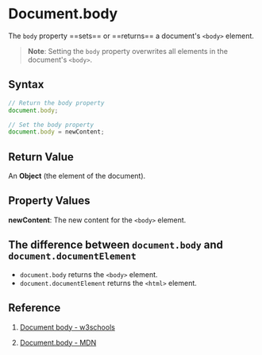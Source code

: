 # Document.body

The `body` property ==sets== or ==returns== a document's `<body>` element.

> **Note**: Setting the `body` property overwrites all elements in the document's `<body>`.

## Syntax

```js
// Return the body property
document.body;

// Set the body property
document.body = newContent;
```

## Return Value

An **Object** (the <body> element of the document).

## Property Values

**newContent**: The new content for the `<body>` element.

## The difference between `document.body` and `document.documentElement`

- `document.body` returns the `<body>` element.
- `document.documentElement` returns the `<html>` element.

## Reference

1. [Document body - w3schools](https://www.w3schools.com/jsref/prop_doc_body.asp)

2. [Document.body - MDN](https://developer.mozilla.org/en-US/docs/Web/API/Document/body)
